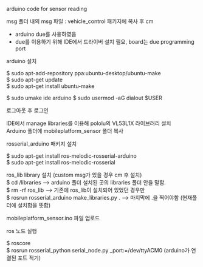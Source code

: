 arduino code for sensor reading     

msg 폴더 내의 msg 파일 : vehicle_control 패키지에 복사 후 cm   

* arduino due를 사용하였음
* due를 이용하기 위해 IDE에서 드라이버 설치 필요, board는 due programming port 

arduino 설치     

$ sudo apt-add-repository ppa:ubuntu-desktop/ubuntu-make   
$ sudo apt-get update   
$ sudo apt-get install ubuntu-make   

$ sudo umake ide arduino
$ sudo usermod -aG dialout $USER    

로그아웃 후 로그인   

IDE에서 manage libraries를 이용해 pololu의 VL53L1X 라이브러리 설치   
Arduino 폴더에 mobileplatform_sensor 폴더 복사   

rosserial_arduino 패키지 설치    

$ sudo apt-get install ros-melodic-rosserial-arduino    
$ sudo apt-get install ros-melodic-rosserial    
  
  ros_lib library 설치 (custom msg가 있을 경우 cm 후 설치)     
$ cd /libraries --> arduino 폴더 설치된 곳의 libraries 폴더 안을 말함.   
$ rm -rf ros_lib --> 기존에 ros_lib이 설치되어 있었던 경우만   
$ rosrun rosserial_arduino make_libraries.py . --> 마지막에 .을 찍어야함 (현재폴더에 설치함을 뜻함)   

mobileplatform_sensor.ino 파일 업로드

ros 노드 실행

$ roscore   
$ rosrun rosserial_python serial_node.py _port:=/dev/ttyACM0 (arduino가 연결된 포트 적기)    


